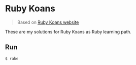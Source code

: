 # Ruby Koans

> Based on [Ruby Koans website](http://rubykoans.com/)

These are my solutions for Ruby Koans as Ruby learning path.

## Run

```sh
$ rake
```
